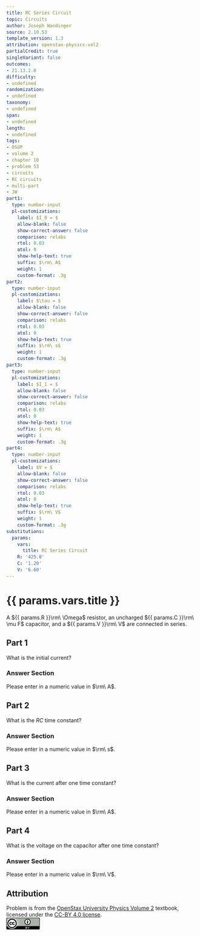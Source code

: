 ```yaml
---
title: RC Series Circuit
topic: Circuits
author: Joseph Wandinger
source: 2.10.53
template_version: 1.3
attribution: openstax-physics-vol2
partialCredit: true
singleVariant: false
outcomes:
- 21.13.2.0
difficulty:
- undefined
randomization:
- undefined
taxonomy:
- undefined
span:
- undefined
length:
- undefined
tags:
- OSUP
- volume 2
- chapter 10
- problem 53
- circuits
- RC circuits
- multi-part
- JW
part1:
  type: number-input
  pl-customizations:
    label: $I_0 = $
    allow-blank: false
    show-correct-answer: false
    comparison: relabs
    rtol: 0.03
    atol: 0
    show-help-text: true
    suffix: $\rm\ A$
    weight: 1
    custom-format: .3g
part2:
  type: number-input
  pl-customizations:
    label: $\tau = $
    allow-blank: false
    show-correct-answer: false
    comparison: relabs
    rtol: 0.03
    atol: 0
    show-help-text: true
    suffix: $\rm\ s$
    weight: 1
    custom-format: .3g
part3:
  type: number-input
  pl-customizations:
    label: $I_1 = $
    allow-blank: false
    show-correct-answer: false
    comparison: relabs
    rtol: 0.03
    atol: 0
    show-help-text: true
    suffix: $\rm\ A$
    weight: 1
    custom-format: .3g
part4:
  type: number-input
  pl-customizations:
    label: $V = $
    allow-blank: false
    show-correct-answer: false
    comparison: relabs
    rtol: 0.03
    atol: 0
    show-help-text: true
    suffix: $\rm\ V$
    weight: 1
    custom-format: .3g
substitutions:
  params:
    vars:
      title: RC Series Circuit
    R: '425.0'
    C: '1.20'
    V: '6.60'
---
```

# {{ params.vars.title }}
A ${{ params.R }}\rm\ \Omega$ resistor, an uncharged ${{ params.C }}\rm\ \mu F$ capacitor, and a ${{ params.V }}\rm\ V$ are connected in series.

## Part 1

What is the initial current?

### Answer Section

Please enter in a numeric value in $\rm\ A$.

## Part 2

What is the $RC$ time constant?

### Answer Section

Please enter in a numeric value in $\rm\ s$.

## Part 3

What is the current after one time constant?

### Answer Section

Please enter in a numeric value in $\rm\ A$.

## Part 4

What is the voltage on the capacitor after one time constant?

### Answer Section

Please enter in a numeric value in $\rm\ V$.

## Attribution

Problem is from the [OpenStax University Physics Volume 2](https://openstax.org/details/books/university-physics-volume-2) textbook, licensed under the [CC-BY 4.0 license](https://creativecommons.org/licenses/by/4.0/).<br>![Image representing the Creative Commons 4.0 BY license.](https://raw.githubusercontent.com/firasm/bits/master/by.png)